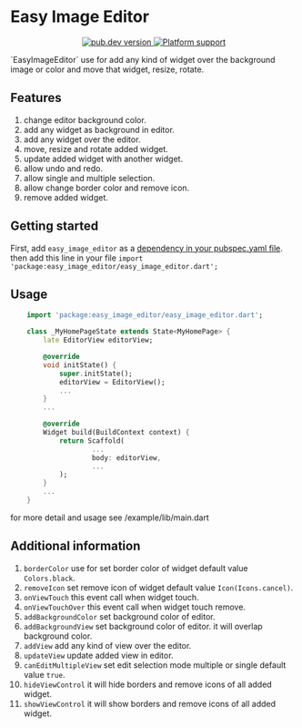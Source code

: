 <!-- 
This README describes the package. If you publish this package to pub.dev,
this README's contents appear on the landing page for your package.

For information about how to write a good package README, see the guide for
[writing package pages](https://dart.dev/guides/libraries/writing-package-pages). 

For general information about developing packages, see the Dart guide for
[creating packages](https://dart.dev/guides/libraries/create-library-packages)
and the Flutter guide for
[developing packages and plugins](https://flutter.dev/developing-packages). 
-->

# Easy Image Editor
<p align="center">
  <a href="https://pub.dev/packages/easy_image_editor">
    <img src="https://img.shields.io/pub/v/easy_image_editor?color=blue" alt="pub.dev version">
  </a>
  <a href="https://pub.dev/packages/easy_image_editor">
    <img src="https://img.shields.io/badge/platforms-android%20|%20ios-lightgrey.svg" alt="Platform support">
  </a>
</p>
`EasyImageEditor` use for add any kind of widget over the background image or color and move that widget, resize, rotate.



## Features

1) change editor background color.
2) add any widget as background in editor.
3) add any widget over the editor.
4) move, resize and rotate added widget.
5) update added widget with another widget.
6) allow undo and redo.
7) allow single and multiple selection.
8) allow change border color and remove icon.
9) remove added widget.

## Getting started

First, add `easy_image_editor` as a [dependency in your pubspec.yaml file](https://flutter.dev/docs/development/platform-integration/platform-channels).
then add this line in your file `import 'package:easy_image_editor/easy_image_editor.dart';`

## Usage

```dart
    import 'package:easy_image_editor/easy_image_editor.dart';

    class _MyHomePageState extends State<MyHomePage> {
        late EditorView editorView;

        @override
        void initState() {
            super.initState();
            editorView = EditorView();
            ...
        }
        ...

        @override
        Widget build(BuildContext context) {
            return Scaffold(
                    ...
                    body: editorView,
                    ...
            );
        }
        ...
    }
```
for more detail and usage see /example/lib/main.dart

## Additional information

1) `borderColor` use for set border color of widget default value `Colors.black`.
2) `removeIcon` set remove icon of widget default value `Icon(Icons.cancel)`.
3) `onViewTouch` this event call when widget touch.
4) `onViewTouchOver` this event call when widget touch remove.
5) `addBackgroundColor` set background color of editor.
6) `addBackgroundView` set background color of editor. it will overlap background color.
7) `addView` add any kind of view over the editor.
8) `updateView` update added view in editor.
9) `canEditMultipleView` set edit selection mode multiple or single default value `true`.
10) `hideViewControl` it will hide borders and remove icons of all added widget.
11) `showViewControl` it will show borders and remove icons of all added widget.